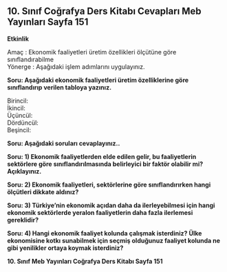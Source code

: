 ## 10. Sınıf Coğrafya Ders Kitabı Cevapları Meb Yayınları Sayfa 151

**Etkinlik**

Amaç : Ekonomik faaliyetleri üretim özellikleri ölçütüne göre sınıflandırabilme  
 Yönerge : Aşağıdaki işlem adımlarını uygulayınız.

**Soru: Aşağıdaki ekonomik faaliyetleri üretim özelliklerine göre sınıflandırıp verilen tabloya yazınız.**

Birincil:  
 İkincil:  
 Üçüncül:  
 Dördüncül:  
 Beşincil:

**Soru: Aşağıdaki soruları cevaplayınız..**

**Soru: 1) Ekonomik faaliyetlerden elde edilen gelir, bu faaliyetlerin sektörlere göre sınıflandırılmasında belirleyici bir faktör olabilir mi? Açıklayınız.**

**Soru: 2) Ekonomik faaliyetleri, sektörlerine göre sınıflandırırken hangi ölçütleri dikkate aldınız?**

**Soru: 3) Türkiye’nin ekonomik açıdan daha da ilerleyebilmesi için hangi ekonomik sektörlerde yeralon faaliyetlerin daha fazla ilerlemesi gereklidir?**

**Soru: 4) Hangi ekonomik faaliyet kolunda çalışmak isterdiniz? Ülke ekonomisine kotkı sunabilmek için seçmiş olduğunuz faaliyet kolunda ne gibi yenilikler ortaya koymak isterdiniz?**

**10. Sınıf Meb Yayınları Coğrafya Ders Kitabı Sayfa 151**